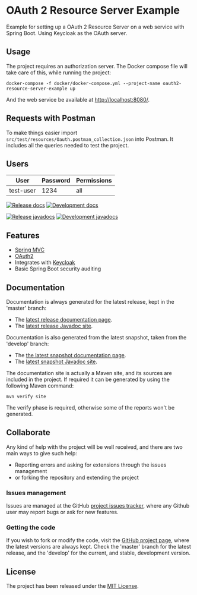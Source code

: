 # OAuth 2 Resource Server Example

Example for setting up a OAuth 2 Resource Server on a web service with Spring Boot. Using Keycloak as the OAuth server.

## Usage

The project requires an authorization server. The Docker compose file will take care of this, while running the project:

```
docker-compose -f docker/docker-compose.yml --project-name oauth2-resource-server-example up
```

And the web service be available at [http://localhost:8080/](http://localhost:8080/).

## Requests with Postman

To make things easier import `src/test/resources/Oauth.postman_collection.json` into Postman. It includes all the queries needed to test the project.

## Users

| User      | Password | Permissions |
|-----------|----------|-------------|
| test-user | 1234     | all         |

[![Release docs](https://img.shields.io/badge/docs-release-blue.svg)][site-release]
[![Development docs](https://img.shields.io/badge/docs-develop-blue.svg)][site-develop]

[![Release javadocs](https://img.shields.io/badge/javadocs-release-blue.svg)][javadoc-release]
[![Development javadocs](https://img.shields.io/badge/javadocs-develop-blue.svg)][javadoc-develop]

## Features

- [Spring MVC](https://spring.io/)
- [OAuth2](https://oauth.net/2/)
- Integrates with [Keycloak](https://www.keycloak.org/)
- Basic Spring Boot security auditing

## Documentation

Documentation is always generated for the latest release, kept in the 'master' branch:

- The [latest release documentation page][site-release].
- The [latest release Javadoc site][javadoc-release].

Documentation is also generated from the latest snapshot, taken from the 'develop' branch:

- The [the latest snapshot documentation page][site-develop].
- The [latest snapshot Javadoc site][javadoc-develop].

The documentation site is actually a Maven site, and its sources are included in the project. If required it can be generated by using the following Maven command:

```
mvn verify site
```

The verify phase is required, otherwise some of the reports won't be generated.

## Collaborate

Any kind of help with the project will be well received, and there are two main ways to give such help:

- Reporting errors and asking for extensions through the issues management
- or forking the repository and extending the project

### Issues management

Issues are managed at the GitHub [project issues tracker][issues], where any Github user may report bugs or ask for new features.

### Getting the code

If you wish to fork or modify the code, visit the [GitHub project page][scm], where the latest versions are always kept. Check the 'master' branch for the latest release, and the 'develop' for the current, and stable, development version.

## License

The project has been released under the [MIT License][license].

[issues]: https://github.com/bernardo-mg/oauth-resource-server-example/issues
[javadoc-develop]: https://docs.bernardomg.com/development/maven/oauth-resource-server-example/apidocs
[javadoc-release]: https://docs.bernardomg.com/maven/oauth-resource-server-example/apidocs
[license]: https://www.opensource.org/licenses/mit-license.php
[scm]: https://github.com/bernardo-mg/oauth-resource-server-example
[site-develop]: https://docs.bernardomg.com/development/maven/oauth-resource-server-example
[site-release]: https://docs.bernardomg.com/maven/oauth-resource-server-example
